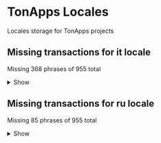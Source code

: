 # TonApps Locales
Locales storage for TonApps projects

## Missing transactions for it locale
Missing 368 phrases of 955 total

<details>
  <summary>Show</summary>

helloWorld
auctionBidMessage
contractDeployAction
depositStakeAction
electionsDepositStakeAction
electionsRecoverStakeAction
jettonBurnAction
jettonMintAction
jettonSwapAction
jettonTransferAction
nftPurchaseAction
nftTransferAction
poolImplementationDescription
smartContractExecMessage
subscriptionAction
tonTransferAction
withdrawStakeAction
withdrawStakeRequestAction
exchange_buy_title
exchange_buy_subtitle
exchange_neocrypto_subtitle
exchange_neocrypto_description
exchange_mercuryo_subtitle
exchange_mercuryo_description
exchange_changelly_description
exchange_changelly_button
exchange_transak_description
exchange_transak_button
exchange_dreamwalkers_subtitle
exchange_dreamwalkers_description
exchange_sell_title
exchange_sell_subtitle
exchange_mercuryo_sell_title
exchange_mercuryo_sell_subtitle
exchange_mercuryo_sell_description
exchange_walletbot_subtitle
exchange_walletbot_description
exchange_open_btn
exchange_continue_btn
exchange_terms
exchange_policy
exchange_soon
exchange_trading_title
exchange_trading_subtitle
exchange_okx_subtitle
exchange_okx_description
exchange_swap_title
exchange_swap_subtitle
exchange_uniswap_subtitle
exchange_uniswap_description
exchange_uniswap_disclaimer
subscribe_how_to
subscribe_how_to_step1_title
subscribe_how_to_step1_caption
subscribe_how_to_step1_btn
subscribe_how_to_step2_title
subscribe_how_to_step2_caption
subscribe_how_to_step3_title
subscribe_how_to_step3_caption
subscribe_how_to_step4_title
subscribe_how_to_step4_caption
subscribe_how_to_step4_btn
android_download_google_play
android_download_apk
ton_s_title
ton_s_benefit_freedom_title
ton_s_benefit_freedom_caption
ton_s_benefit_control_title
ton_s_benefit_control_caption
ton_s_benefit_profit_title
ton_s_benefit_profit_caption
ton_s_subscriptions_title
ton_s_subscribe_button
open_ton_login_button
deeplinking_disable_title
deeplinking_disable_caption
marketplace_getgems_description
marketplace_disintar_description
marketplace_tondiamonds_description
tonconnect_page_title
tonconnect_download_title
tonconnect_download_caption
tonconnect_download_apk_btn
tonconnect_login_title
tonconnect_login_caption
tonconnect_login_btn
confirm_action_page_title
confirm_action_title
confirm_action_caption
confirm_action_btn_title
apps_featured
apps_exchanges
apps_utils
apps_defi
appName
appExtensionDescription
actionTitle
Activity
Collectibles
Edit_jettons
Toncoin
About_collection
NFT_creation
Manage
Manage_wallets
Localization
settings_news_url_discuss
Delete_all_accounts_and_logout
Rename
Wallet_name
I_have_a_backup_copy_of_recovery_phrase
Back_up_now
Delete_wallet_data
Delete_wallet_data_description
enter_password
Create_password
Change_password
Old_password
Password
ConfirmPassword
MinPassword
IncorrectCurrentPassword
PasswordDoNotMatch
PasswordChanged
Unlock
Lock_screen
Name_your_wallet
Name_your_wallet_description
Ton_page_description
Other_ways_to_buy_TON
Other_ways_to_buy_TON_link
Other_ways_to_sell_TON
Change
Enable_storing_config
Copy_address
App_version_copied
Your_activity_will_be_shown_here
Make_your_first_transaction
Incorrect_phrase
Remaining
Max
NFT_item_id
NFT_collection_id
choose_currency_currencies_UAH
choose_currency_currencies_KZT
choose_currency_currencies_TON
Unexpected_QR_Code
logout_on_unlock_one
logout_on_unlock_many
renew_nft
renew_nft_in_progress
renew_nft_renewed
renew_nft_expiration_date
expiration_date
link_domain
link_tme
address_linked
address_unlinked
confirm_tx
confirm_unlink
wallet_address
current_address
linked_with
add_dns_address
replace
dns_linked_with_another_address_warn
tme_linked_with_another_address_warn
reset_tron_cache
transaction_call_date
transaction_type_contract_call
transaction_type_purchase
transaction_type_mint
transaction_type_burn
transaction_type_deposit
transaction_type_withdraw
transaction_type_withdraw_request
receive_ton
receive_trc20
receive_ton_description
receive_trc20_description
txActions_USDT_transfer
Operation
total_balance
country
auto
paste
dns_renew_toast_success
dns_expiration_date
dns_renew_until_btn
dns_renew_in_progress_btn
dns_renew_valid_caption.one
dns_renew_valid_caption.other
nft_unnamed_collection
send_all_warning_title
send_screen_steps.address.title
send_screen_steps.amount.title
send_screen_steps.amount.liquid_jetton_note
send_screen_steps.comfirm.title
send_screen_steps.comfirm.action
send_screen_steps.comfirm.comment_description_encrypted
send_screen_steps.comfirm.comment_encrypt
send_screen_steps.comfirm.comment_decrypt
confirm_sending_liquid_warn_title
confirm_sending_liquid_warn_description
wallet.swap_btn
approval.show_all
approval.verify_token
approval.details_token
approval.token_count.one
approval.token_count.other
approval.single_token
approval.accept
approval.decline
approval.blacklisted_token
approval.whitelisted_token
approval.blacklisted_collection
approval.whitelisted_collection
approval.pending
approval.declined
approval.move_to_declined
approval.move_to_accepted
approval.accepted_at_token
approval.accepted_at_collection
approval.declined_at_token
approval.declined_at_collection
approval.details_collection
approval.verify_collection
approval.verify_description_token
approval.verify_description_collection
approval.accepted
approval.approve_all
approval.approve_token
approval.approve_two_tokens
approval.approve_many
approval.approve_collection_one
approval.approve_collection_many
approval.approve_two_collections
approval.manage_tokens
approval.name
approval.id_token
approval.id_collection
approval.token_copied
transactions.nft_purchase
transactions.subscription
transactions.unsubscription
transactions.smartcontract_exec
transactions.unknown
transactions.unknown_description
transactions.swap
transactions.wallet_initialized
transactions.contract_deploy
transactions.spam
transactions.bid
transactions.failed
transactions.deposit
transactions.withdraw
transactions.withdrawal_request
transactions.burned
activityActionModal.time_on
activityActionModal.received
activityActionModal.sent
activityActionModal.bid
activityActionModal.purchase
activityActionModal.swapped
activityActionModal.call_contract
activityActionModal.deposit
activityActionModal.withdraw
activityActionModal.withdrawal_request
activityActionModal.burned
transactionDetails.sender
transactionDetails.sender_address
transactionDetails.recipient
transactionDetails.recipient_address
transactionDetails.comment
transactionDetails.transaction
transactionDetails.spam
transactionDetails.address
transactionDetails.operation
transactionDetails.payload
transactionDetails.bid_collection_name
transactionDetails.bid_name
transactionDetails.subscription_product_label
transactionDetails.subscription_merchant_label
transactionDetails.unsubscription_title
receiveModal.receive
receiveModal.receive_ton
receiveModal.copy
browser.actions.mute
exchange_modal.title
exchange_modal.show_all
exchange_modal.hide
txActions.signRaw.insufficientFunds.stakingFee
choose_currency.currencies.KZT
choose_currency.currencies.BYN
choose_currency.currencies.CAD
choose_currency.currencies.IRR
choose_currency.currencies.TRY
choose_currency.currencies.THB
choose_currency.currencies.VND
choose_currency.currencies.BDT
choose_currency.currencies.NGN
choose_currency.currencies.BRL
choose_currency.currencies.ILS
choose_currency.currencies.GEL
transfer_deeplink_nft_address_error
decryption_error
staking.confirm_deposit
staking.send_staked_ton
staking.staked_ton
staking.title_large
staking.desc_large
staking.learn_more
staking.highest_apy
staking.widget_title
staking.estimated_profit
staking.active
staking.other
staking.message.readyWithdraw
staking.message.pendingWithdraw
staking.message.pendingDeposit
staking.warning.beta_desc
staking.details.links_title
staking.details.socials.twitter
staking.details.socials.telegram
staking.details.note
staking.details.pendingWithdrawDesc
staking.details.next_cycle.reward_title
staking.details.next_cycle.desc_liquid
staking.details.next_cycle.in
staking.details.apy.highest_tag
staking.details.liquidity_token.label
staking.details.liquidity_token.value
staking.withdrawal_fee_warning.title
staking.withdrawal_fee_warning.message
staking.withdrawal_fee_warning.continue
staking.not_exists
update.title
update.version
update.description
update.mb
update.download
update.downloading
update.remindLater
update.tap
update.retry
notifications.notifications
notifications.from_connected
notifications.mute_notifications
notifications.disconnect_app
notifications.report
notifications.muted
notifications.disconnected_app
notifications.earlier
notifications.apps
notifications.apps_description
notifications.allow_notifications
notifications.placeholder.title
notifications.placeholder.description
notifications.alert.title
notifications.alert.description
notifications.alert.open
notifications.alert.cancel
choose_country.title
programmable_nfts.alert.title
programmable_nfts.alert.description
programmable_nfts.alert.open
programmable_nfts.alert.cancel
exchange.not_exists

</details>

## Missing transactions for ru locale
Missing 85 phrases of 955 total

<details>
  <summary>Show</summary>

exchange_buy_title
exchange_buy_subtitle
exchange_neocrypto_subtitle
exchange_neocrypto_description
exchange_mercuryo_subtitle
exchange_mercuryo_description
exchange_changelly_description
exchange_changelly_button
exchange_transak_description
exchange_transak_button
exchange_dreamwalkers_subtitle
exchange_dreamwalkers_description
exchange_sell_title
exchange_sell_subtitle
exchange_mercuryo_sell_title
exchange_mercuryo_sell_subtitle
exchange_mercuryo_sell_description
exchange_walletbot_subtitle
exchange_walletbot_description
exchange_open_btn
exchange_continue_btn
exchange_terms
exchange_policy
exchange_soon
exchange_trading_title
exchange_trading_subtitle
exchange_okx_subtitle
exchange_okx_description
exchange_swap_title
exchange_swap_subtitle
exchange_uniswap_subtitle
exchange_uniswap_description
exchange_uniswap_disclaimer
subscribe_how_to
subscribe_how_to_step1_title
subscribe_how_to_step1_caption
subscribe_how_to_step1_btn
subscribe_how_to_step2_title
subscribe_how_to_step2_caption
subscribe_how_to_step3_title
subscribe_how_to_step3_caption
subscribe_how_to_step4_title
subscribe_how_to_step4_caption
subscribe_how_to_step4_btn
android_download_google_play
android_download_apk
ton_s_title
ton_s_benefit_freedom_title
ton_s_benefit_freedom_caption
ton_s_benefit_control_title
ton_s_benefit_control_caption
ton_s_benefit_profit_title
ton_s_benefit_profit_caption
ton_s_subscriptions_title
ton_s_subscribe_button
open_ton_login_button
deeplinking_disable_title
deeplinking_disable_caption
marketplace_getgems_description
marketplace_disintar_description
marketplace_tondiamonds_description
tonconnect_page_title
tonconnect_download_title
tonconnect_download_caption
tonconnect_download_apk_btn
tonconnect_login_title
tonconnect_login_caption
tonconnect_login_btn
confirm_action_page_title
confirm_action_title
confirm_action_caption
confirm_action_btn_title
apps_featured
apps_exchanges
apps_utils
apps_defi
jettons_show_jettons
send_comment_label
approval.approve_many
txActions.signRaw.insufficientFunds.stakingFee
staking.estimated_profit
staking.message.readyWithdraw
staking.message.pendingWithdraw
staking.message.pendingDeposit
staking.details.frequency.value

</details>
